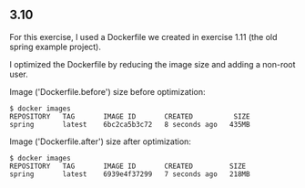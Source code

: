 ##  3.10

For this exercise, I used a Dockerfile we created in exercise 1.11 (the old spring example project).

I optimized the Dockerfile by reducing the image size and adding a non-root user.

Image ('Dockerfile.before') size before optimization:
```
$ docker images
REPOSITORY   TAG       IMAGE ID       CREATED          SIZE
spring       latest    6bc2ca5b3c72   8 seconds ago   435MB
```

Image ('Dockerfile.after') size after optimization:
```
$ docker images
REPOSITORY   TAG       IMAGE ID       CREATED         SIZE
spring       latest    6939e4f37299   7 seconds ago   218MB
```
